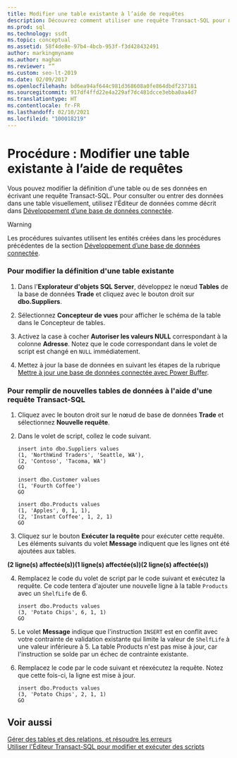 ```yaml
---
title: Modifier une table existante à l’aide de requêtes
description: Découvrez comment utiliser une requête Transact-SQL pour modifier une définition ou des données de table. Affichez des exemples de modification d’une définition de table et d’insertion de lignes dans une table.
ms.prod: sql
ms.technology: ssdt
ms.topic: conceptual
ms.assetid: 58f4de8e-97b4-4bcb-953f-f3d428432491
author: markingmyname
ms.author: maghan
ms.reviewer: “”
ms.custom: seo-lt-2019
ms.date: 02/09/2017
ms.openlocfilehash: bd6ea94af644c981d368608a0fe864dbdf237181
ms.sourcegitcommit: 917df4ffd22e4a229af7dc481dcce3ebba0aa4d7
ms.translationtype: HT
ms.contentlocale: fr-FR
ms.lasthandoff: 02/10/2021
ms.locfileid: "100018219"
---
```

# <a name="how-to-edit-an-existing-table-using-queries"></a>Procédure : Modifier une table existante à l’aide de requêtes

Vous pouvez modifier la définition d'une table ou de ses données en écrivant une requête Transact\-SQL. Pour consulter ou entrer des données dans une table visuellement, utilisez l'Éditeur de données comme décrit dans [Développement d’une base de données connectée](../ssdt/connected-database-development.md).  
  
> [!WARNING]  
> Les procédures suivantes utilisent les entités créées dans les procédures précédentes de la section [Développement d’une base de données connectée](../ssdt/connected-database-development.md).  
  
### <a name="to-edit-the-definition-of-an-existing-table"></a>Pour modifier la définition d'une table existante  
  
1.  Dans l'**Explorateur d'objets SQL Server**, développez le nœud **Tables** de la base de données **Trade** et cliquez avec le bouton droit sur **dbo.Suppliers**.  
  
2.  Sélectionnez **Concepteur de vues** pour afficher le schéma de la table dans le Concepteur de tables.  
  
3.  Activez la case à cocher **Autoriser les valeurs NULL** correspondant à la colonne **Adresse**. Notez que le code correspondant dans le volet de script est changé en `NULL` immédiatement.  
  
4.  Mettez à jour la base de données en suivant les étapes de la rubrique [ Mettre à jour une base de données connectée avec Power Buffer](../ssdt/how-to-update-a-connected-database-with-power-buffer.md).  
  
### <a name="to-populate-data-in-new-tables-using-a-transact-sql-query"></a>Pour remplir de nouvelles tables de données à l'aide d'une requête Transact\-SQL  
  
1.  Cliquez avec le bouton droit sur le nœud de base de données **Trade** et sélectionnez **Nouvelle requête**.  
  
2.  Dans le volet de script, collez le code suivant.  
  
    ```  
    insert into dbo.Suppliers values  
    (1, 'NorthWind Traders', 'Seattle, WA'),  
    (2, 'Contoso', 'Tacoma, WA')  
    GO  
  
    insert dbo.Customer values  
    (1, 'Fourth Coffee')  
    GO  
  
    insert dbo.Products values  
    (1, 'Apples', 0, 1, 1),  
    (2, 'Instant Coffee', 1, 2, 1)  
    GO  
    ```  
  
3.  Cliquez sur le bouton **Exécuter la requête** pour exécuter cette requête. Les éléments suivants du volet **Message** indiquent que les lignes ont été ajoutées aux tables.  
  
**(2 ligne(s) affectée(s))(1 ligne(s) affectée(s))(2 ligne(s) affectée(s))**  
  
4.  Remplacez le code du volet de script par le code suivant et exécutez la requête. Ce code tentera d'ajouter une nouvelle ligne à la table `Products` avec un `ShelfLife` de 6.  
  
    ```  
    insert dbo.Products values  
    (3, 'Potato Chips', 6, 1, 1)  
    GO  
    ```  
  
5.  Le volet **Message** indique que l'instruction `INSERT` est en conflit avec votre contrainte de validation existante qui limite la valeur de `ShelfLife` à une valeur inférieure à 5. La table Products n'est pas mise à jour, car l'instruction se solde par un échec de contrainte existante.  
  
6.  Remplacez le code par le code suivant et réexécutez la requête. Notez que cette fois-ci, la ligne est mise à jour.  
  
    ```  
    insert dbo.Products values  
    (3, 'Potato Chips', 2, 1, 1)  
    GO  
    ```  
  
## <a name="see-also"></a>Voir aussi  
[Gérer des tables et des relations, et résoudre les erreurs](../ssdt/manage-tables-relationships-and-fix-errors.md)  
[Utiliser l'Éditeur Transact-SQL pour modifier et exécuter des scripts](../ssdt/use-transact-sql-editor-to-edit-and-execute-scripts.md)  
  
